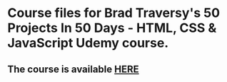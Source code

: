 # Course files for Brad Traversy's 50 Projects In 50 Days - HTML, CSS & JavaScript Udemy course.

## The course is available [HERE](https://www.udemy.com/course/50-projects-50-days/)
